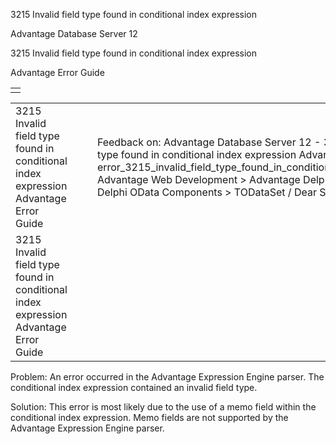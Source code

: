 3215 Invalid field type found in conditional index expression




Advantage Database Server 12  

3215 Invalid field type found in conditional index expression

Advantage Error Guide

|  |
| --- |
|  |

|  |  |  |  |  |
| --- | --- | --- | --- | --- |
| 3215 Invalid field type found in conditional index expression  Advantage Error Guide |  |  | Feedback on: Advantage Database Server 12 - 3215 Invalid field type found in conditional index expression Advantage Error Guide error\_3215\_invalid\_field\_type\_found\_in\_conditional\_index\_expression Advantage Web Development > Advantage Delphi OData Client > Delphi OData Components > TODataSet / Dear Support Staff, |  |
| 3215 Invalid field type found in conditional index expression  Advantage Error Guide |  |  |  |  |

Problem: An error occurred in the Advantage Expression Engine parser. The conditional index expression contained an invalid field type.

Solution: This error is most likely due to the use of a memo field within the conditional index expression. Memo fields are not supported by the Advantage Expression Engine parser.